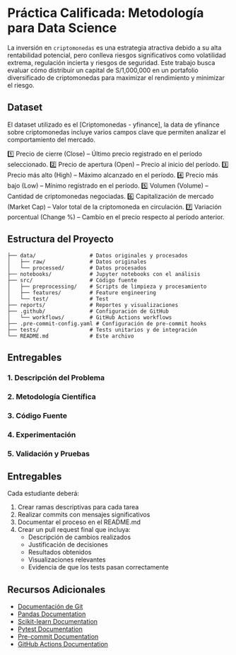 # Práctica Calificada: Metodología para Data Science

La inversión en `criptomonedas` es una estrategia atractiva debido a su alta rentabilidad potencial, pero conlleva riesgos significativos como volatilidad extrema, regulación incierta y riesgos de seguridad. Este trabajo busca evaluar cómo distribuir un capital de S/1,000,000 en un portafolio diversificado de criptomonedas para maximizar el rendimiento y minimizar el riesgo.

## Dataset

El dataset utilizado es el [Criptomonedas - yfinance], la data de yfinance sobre criptomonedas incluye varios campos clave que permiten analizar el comportamiento del mercado.

1️⃣ Precio de cierre (Close) – Último precio registrado en el período seleccionado.
2️⃣ Precio de apertura (Open) – Precio al inicio del período.
3️⃣ Precio más alto (High) – Máximo alcanzado en el período.
4️⃣ Precio más bajo (Low) – Mínimo registrado en el período.
5️⃣ Volumen (Volume) – Cantidad de criptomonedas negociadas.
6️⃣ Capitalización de mercado (Market Cap) – Valor total de la criptomoneda en circulación.
7️⃣ Variación porcentual (Change %) – Cambio en el precio respecto al período anterior.

## Estructura del Proyecto
```
├── data/                 # Datos originales y procesados
│   ├── raw/              # Datos originales
│   └── processed/        # Datos procesados
├── notebooks/            # Jupyter notebooks con el análisis
├── src/                  # Código fuente
│   ├── preprocessing/    # Scripts de limpieza y procesamiento
│   ├── features/         # Feature engineering
│   └── test/             # Test
├── reports/              # Reportes y visualizaciones
├── .github/              # Configuración de GitHub
│   └── workflows/        # GitHub Actions workflows
├── .pre-commit-config.yaml # Configuración de pre-commit hooks
├── tests/                # Tests unitarios y de integración
└── README.md             # Este archivo
```

## Entregables

### 1. Descripción del Problema

### 2. Metodología Científica

### 3. Código Fuente

### 4. Experimentación

### 5. Validación y Pruebas


## Entregables

Cada estudiante deberá:
1. Crear ramas descriptivas para cada tarea
2. Realizar commits con mensajes significativos
3. Documentar el proceso en el README.md
4. Crear un pull request final que incluya:
   - Descripción de cambios realizados
   - Justificación de decisiones
   - Resultados obtenidos
   - Visualizaciones relevantes
   - Evidencia de que los tests pasan correctamente



## Recursos Adicionales

- [Documentación de Git](https://git-scm.com/doc)
- [Pandas Documentation](https://pandas.pydata.org/docs/)
- [Scikit-learn Documentation](https://scikit-learn.org/stable/documentation.html)
- [Pytest Documentation](https://docs.pytest.org/)
- [Pre-commit Documentation](https://pre-commit.com/)
- [GitHub Actions Documentation](https://docs.github.com/en/actions)
